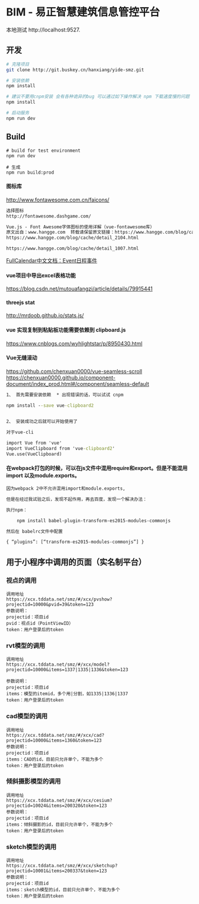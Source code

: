 
# BIM - 易正智慧建筑信息管控平台

本地测试 http://localhost:9527.

## 开发

```bash
# 克隆项目
git clone http://git.buskey.cn/hanxiang/yide-smz.git

# 安装依赖
npm install

# 建议不要用cnpm安装 会有各种诡异的bug 可以通过如下操作解决 npm 下载速度慢的问题
npm install 

# 启动服务
npm run dev
```



## Build

```调试
# build for test environment
npm run dev

# 生成
npm run build:prod
```


#### 图标库

http://www.fontawesome.com.cn/faicons/

```txt
选择图标
http://fontawesome.dashgame.com/

Vue.js - Font Awesome字体图标的使用详解（vue-fontawesome库）
原文出自：www.hangge.com  转载请保留原文链接：https://www.hangge.com/blog/cache/detail_2104.html
https://www.hangge.com/blog/cache/detail_2104.html

https://www.hangge.com/blog/cache/detail_1007.html
```


[FullCalendar中文文档：Event日程事件](https://www.helloweba.net/javascript/454.html)

#### vue项目中导出excel表格功能
https://blog.csdn.net/mutouafangzi/article/details/79915441


#### threejs stat

http://mrdoob.github.io/stats.js/

#### vue 实现复制到粘贴板功能需要依赖到 clipboard.js
https://www.cnblogs.com/wyhlightstar/p/8950430.html

#### Vue无缝滚动
https://github.com/chenxuan0000/vue-seamless-scroll
https://chenxuan0000.github.io/component-document/index_prod.html#/component/seamless-default

```cmd
1、 首先需要安装依赖  * 出现错误的话，可以试试 cnpm

npm install --save vue-clipboard2
　　

2、 安装成功之后就可以开始使用了

对于vue-cli

import Vue from 'vue'
import VueClipboard from 'vue-clipboard2'
Vue.use(VueClipboard)
```

#### 在webpack打包的时候，可以在js文件中混用require和export。但是不能混用import 以及module.exports。

```txt
因为webpack 2中不允许混用import和module.exports,

但是在经过我试验之后，发现不起作用，再去百度，发现一个解决办法：

执行npm：

    npm install babel-plugin-transform-es2015-modules-commonjs

然后在 babelrc文件中配置

{ “plugins”: [“transform-es2015-modules-commonjs”] }

```

## 用于小程序中调用的页面（实名制平台）


### 视点的调用
```
调用地址
https://xcx.tddata.net/smz/#/xcx/pvshow?projectid=10000&pvid=39&token=123
参数说明：
projectid：项目id
pvid：视点id（PointViewID）
token：用户登录后的token

```

### rvt模型的调用
```
调用地址
https://xcx.tddata.net/smz/#/xcx/model?projectid=10000&items=1337|1335|1336&token=123

参数说明：
projectid：项目id
items：模型的itemid，多个用|分割，如1335|1336|1337
token：用户登录后的token

```

### cad模型的调用
```
调用地址
https://xcx.tddata.net/smz/#/xcx/cad?projectid=10000&items=1360&token=123
参数说明：
projectid：项目id
items：CAD的id，目前只允许单个，不能为多个
token：用户登录后的token

```

### 倾斜摄影模型的调用
```
调用地址
https://xcx.tddata.net/smz/#/xcx/cesium?projectid=10024&items=200320&token=123
参数说明：
projectid：项目id
items：倾斜摄影的id，目前只允许单个，不能为多个
token：用户登录后的token

```

### sketch模型的调用
```
调用地址
https://xcx.tddata.net/smz/#/xcx/sketchup?projectid=10001&items=200337&token=123
参数说明：
projectid：项目id
items：sketch模型的id，目前只允许单个，不能为多个
token：用户登录后的token

```
